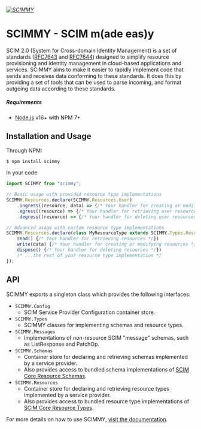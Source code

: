 ###### [![SCIMMY](https://raw.githubusercontent.com/sleelin/scimmy/main/src/scimmy.png)](https://scimmyjs.github.io)

# SCIMMY - SCIM m(ade eas)y
SCIM 2.0 (System for Cross-domain Identity Management) is a set of standards ([RFC7643](https://datatracker.ietf.org/doc/html/rfc7643) and [RFC7644](https://datatracker.ietf.org/doc/html/rfc7644)) 
designed to simplify resource provisioning and identity management in cloud-based applications and services.
SCIMMY aims to make it easier to rapidly implement code that sends and receives data conforming to these standards.
It does this by providing a set of tools that can be used to parse incoming, and format outgoing data according to these standards.

##### Requirements
*   [Node.js](https://nodejs.org) v16+ with NPM 7+ 

## Installation and Usage

Through NPM:
```
$ npm install scimmy
```

In your code:
```js
import SCIMMY from "scimmy";

// Basic usage with provided resource type implementations
SCIMMY.Resources.declare(SCIMMY.Resources.User)
    .ingress((resource, data) => {/* Your handler for creating or modifying user resources */})
    .egress((resource) => {/* Your handler for retrieving user resources */})
    .degress((resource) => {/* Your handler for deleting user resources */});

// Advanced usage with custom resource type implementations
SCIMMY.Resources.declare(class MyResourceType extends SCIMMY.Types.Resource {
    read() {/* Your handler for retrieving resources */})
    write(data) {/* Your handler for creating or modifying resources */}
    dispose() {/* Your handler for deleting resources */})
    /* ...the rest of your resource type implementation */
});
```

## API

SCIMMY exports a singleton class which provides the following interfaces:
*   `SCIMMY.Config`
    *   SCIM Service Provider Configuration container store.
*   `SCIMMY.Types`
    *   SCIMMY classes for implementing schemas and resource types.
*   `SCIMMY.Messages`
    *   Implementations of non-resource SCIM "message" schemas, such as ListResponse and PatchOp.
*   `SCIMMY.Schemas`
    *   Container store for declaring and retrieving schemas implemented by a service provider.
    *   Also provides access to bundled schema implementations of [SCIM Core Resource Schemas](https://datatracker.ietf.org/doc/html/rfc7643#section-4).
*   `SCIMMY.Resources`
    *   Container store for declaring and retrieving resource types implemented by a service provider.
    *   Also provides access to bundled resource type implementations of [SCIM Core Resource Types](https://datatracker.ietf.org/doc/html/rfc7643#section-4).

For more details on how to use SCIMMY, [visit the documentation](https://scimmyjs.github.io).